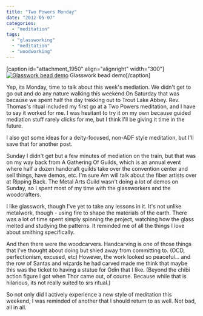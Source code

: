 ```yaml
---
title: "Two Powers Monday"
date: "2012-05-07"
categories: 
  - "meditation"
tags: 
  - "glassworking"
  - "meditation"
  - "woodworking"
---
```


\[caption id="attachment\_1950" align="alignright" width="300"\][![](http://jackwren.files.wordpress.com/2012/05/ca64e50697b511e1ab011231381052c0_7.jpg?w=300 "Glasswork bead demo")](http://jackwren.files.wordpress.com/2012/05/ca64e50697b511e1ab011231381052c0_7.jpg) Glasswork bead demo\[/caption\]

Yep, its Monday, time to talk about this week's mediation. We didn't get to go out and do any nature walking this weekend.On Saturday that was because we spent half the day trekking out to Trout Lake Abbey. Rev. Thomas's ritual included my first go at a Two Powers meditation, and I have to say it worked for me. I was hesitant to try it on my own because guided mediation stuff rarely clicks for me, but I think I'll be giving it time in the future.

I also got some ideas for a deity-focused, non-ADF style meditation, but I'll save that for another post.

Sunday I didn't get but a few minutes of mediation on the train, but that was on my way back from A Gathering Of Guilds, which is an annual event where half a dozen handcraft guilds take over the convention center and sell things, have demos, etc. I'm sure Am will talk about the fiber artists over at Ripping Back. The Metal Arts Guild wasn't doing a lot of demos on Sunday, so I spent most of my time with the glassworkers and the woodcrafters.

I like glasswork, though I've yet to take any lessons in it. It's not unlike metalwork, though - using fire to shape the materials of the earth. There was a lot of time spent simply spinning the project, watching how the glass melted and studying the patterns. It reminded me of all the things I love about smithing specifically.

And then there were the woodcarvers. Handcarving is one of those things that I've thought about doing but shied away from committing to. (OCD, perfectionism, excused, etc) However, the work looked so peaceful... and the row of Santas and wizards he had carved made me think that maybe this was the ticket to having a statue for Odin that I like. (Beyond the chibi action figure I got when Thor came out, of course. Because while that is hilarious, its not really suited to srs ritual.)

So not only did I actively experience a new style of meditation this weekend, I was reminded of another that I should return to as well. Not bad, all in all.
